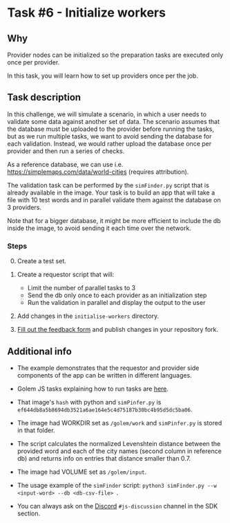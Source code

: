 
# Task #6 - Initialize workers

## Why

Provider nodes can be initialized so the preparation tasks are executed only once per provider.

In this task, you will learn how to set up providers once per the job. 

## Task description

In this challenge, we will simulate a scenario, in which a user needs to validate some data against another set of data. The scenario assumes that the database must be uploaded to the provider before running the tasks, but as we run multiple tasks, we want to avoid sending the database for each validation. Instead, we would rather upload the database once per provider and then run a series of checks.

As a reference database, we can use i.e. https://simplemaps.com/data/world-cities (requires attribution). 

The validation task can be performed by the `simFinder.py` script that is already available in the image. Your task is to build an app that will take a file with 10 test words and in parallel validate them against the database on 3 providers. 

Note that for a bigger database, it might be more efficient to include the db  inside the image, to avoid sending it each time over the network.

### Steps

0. Create a test set.

1. Create a requestor script that will:
    - Limit the number of parallel tasks to 3
    - Send the db only once to each provider as an initialization step
    - Run the validation in parallel and display the output to the user

3. Add changes in the `initialise-workers` directory.

4. [Fill out the feedback form](./FEEDBACK.md) and publish changes in your repository fork.

## Additional info

- The example demonstrates that the requestor and provider side components of the app can be written in different languages.

- Golem JS tasks explaining how to run tasks are [here](https://docs.golem.network/creators/javascript/examples/executing-tasks).

- That image's `hash` with python and `simPinfer.py` is `ef644db8a5b8694db3521a6ae164e5c4d75187b30bc4b95d5dc5ba06`.

- The image had WORKDIR set as `/golem/work` and `simPinfer.py` is stored in that folder.

- The script calculates the normalized Levenshtein distance between the provided word and each of the city names (second column in reference db) and returns info on entries that distance smaller than 0.7.

- The image had VOLUME set as `/golem/input`.

- The usage example of the `simFinder` script:
`python3 simFinder.py --w <input-word> --db <db-csv-file> `.

- You can always ask on the [Discord](https://chat.golem.network/) `#js-discussion` channel in the SDK section.

